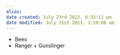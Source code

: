 ```yaml
---
alias: 
date created: July 23rd 2023, 6:33:12 pm
date modified: July 31st 2023, 1:20:00 am
---
```

- Bees
- Ranger + Gunslinger
